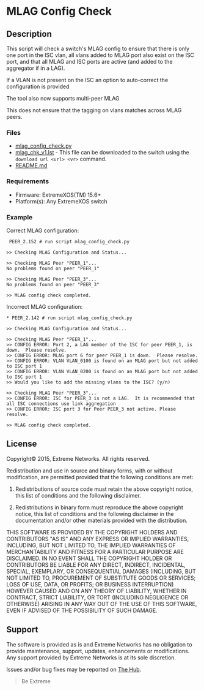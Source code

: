 # MLAG Config Check

## Description
This script will check a switch's MLAG config to ensure that there is only one port in the ISC
vlan, all vlans added to MLAG port also exist on the ISC port, and that all MLAG and ISC ports 
are active (and added to the aggregator if in a LAG).  

If a VLAN is not present on the ISC an option to auto-correct the configuration is provided

The tool also now supports multi-peer MLAG

This does not ensure that the tagging on vlans matches across MLAG peers.

### Files
* [mlag_config_check.py](mlag_config_check.py)
* [mlag_chk_v1.lst](mlag_chk_v1.lst) - This file can be downloaded to the switch using the ```download url <url> <vr>``` command.
* [README.md](README.md)

### Requirements
* Firmware: ExtremeXOS(TM) 15.6+
* Platform(s): Any ExtremeXOS switch

### Example

Correct MLAG configuration:
```
 PEER_2.152 # run script mlag_config_check.py

>> Checking MLAG Configuration and Status...

>> Checking MLAG Peer "PEER_1"...
No problems found on peer "PEER_1"

>> Checking MLAG Peer "PEER_3"...
No problems found on peer "PEER_3"

>> MLAG config check completed.
```

Incorrect MLAG configuration:
```
* PEER_2.142 # run script mlag_config_check.py

>> Checking MLAG Configuration and Status...

>> Checking MLAG Peer "PEER_1"...
>> CONFIG ERROR: Port 2, a LAG member of the ISC for peer PEER_1, is down.  Please resolve.
>> CONFIG ERROR: MLAG port 6 for peer PEER_1 is down.  Please resolve.
>> CONFIG ERROR: VLAN VLAN_0100 is found on an MLAG port but not added to ISC port 1
>> CONFIG ERROR: VLAN VLAN_0200 is found on an MLAG port but not added to ISC port 1
>> Would you like to add the missing vlans to the ISC? (y/n)

>> Checking MLAG Peer "PEER_3"...
>> CONFIG ERROR: ISC for PEER_3 is not a LAG.  It is recommended that all ISC connections use link aggregation
>> CONFIG ERROR: ISC port 3 for Peer PEER_3 not active. Please resolve.

>> MLAG config check completed.
```



## License
Copyright© 2015, Extreme Networks.  All rights reserved.

Redistribution and use in source and binary forms, with or without modification,
are permitted provided that the following conditions are met:

1. Redistributions of source code must retain the above copyright notice, this
list of conditions and the following disclaimer.

2. Redistributions in binary form must reproduce the above copyright notice,
this list of conditions and the following disclaimer in the documentation
and/or other materials provided with the distribution.

THIS SOFTWARE IS PROVIDED BY THE COPYRIGHT HOLDERS AND CONTRIBUTORS "AS IS" AND
ANY EXPRESS OR IMPLIED WARRANTIES, INCLUDING, BUT NOT LIMITED TO, THE IMPLIED
WARRANTIES OF MERCHANTABILITY AND FITNESS FOR A PARTICULAR PURPOSE ARE
DISCLAIMED. IN NO EVENT SHALL THE COPYRIGHT HOLDER OR CONTRIBUTORS BE LIABLE
FOR ANY DIRECT, INDIRECT, INCIDENTAL, SPECIAL, EXEMPLARY, OR CONSEQUENTIAL
DAMAGES (INCLUDING, BUT NOT LIMITED TO, PROCUREMENT OF SUBSTITUTE GOODS OR
SERVICES; LOSS OF USE, DATA, OR PROFITS; OR BUSINESS INTERRUPTION) HOWEVER
CAUSED AND ON ANY THEORY OF LIABILITY, WHETHER IN CONTRACT, STRICT LIABILITY,
OR TORT (INCLUDING NEGLIGENCE OR OTHERWISE) ARISING IN ANY WAY OUT OF THE USE
OF THIS SOFTWARE, EVEN IF ADVISED OF THE POSSIBILITY OF SUCH DAMAGE.

## Support
The software is provided as is and Extreme Networks has no obligation to provide
maintenance, support, updates, enhancements or modifications.
Any support provided by Extreme Networks is at its sole discretion.

Issues and/or bug fixes may be reported on [The Hub](https://community.extremenetworks.com/extreme).

>Be Extreme

